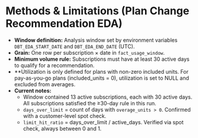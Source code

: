 # Methods & Limitations (Plan Change Recommendation EDA)

- **Window definition:** Analysis window set by environment variables `DBT_EDA_START_DATE` and `DBT_EDA_END_DATE` (UTC).  
- **Grain:** One row per subscription × date in `fact_usage_window`.  
- **Minimum volume rule:** Subscriptions must have at least 30 active days to qualify for a recommendation.  
- **Utilization is only defined for plans with non-zero included units. For pay-as-you-go plans
    (included_units = 0), utilization is set to NULL and excluded from averages.
- **Current notes:**  
  - Window contained 13 active subscriptions, each with 30 active days. All subscriptions satisfied the ≥30-day rule in this run.  
  - `days_over_limit` = count of days with `overage_units > 0`. Confirmed with a customer-level spot check. 
  - `limit_hit_ratio` = days_over_limit / active_days. Verified via spot check, always between 0 and 1.
